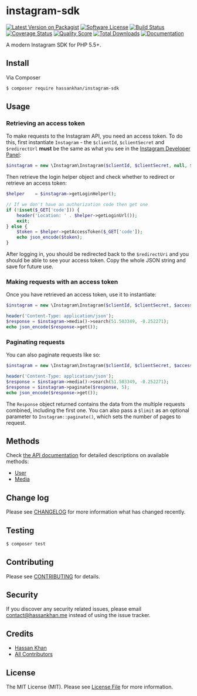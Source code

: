 # instagram-sdk

[![Latest Version on Packagist][ico-version]][link-packagist]
[![Software License][ico-license]](LICENSE.md)
[![Build Status][ico-travis]][link-travis]
[![Coverage Status][ico-scrutinizer]][link-scrutinizer]
[![Quality Score][ico-code-quality]][link-code-quality]
[![Total Downloads][ico-downloads]][link-downloads]
[![Documentation][ico-docs]][link-docs]

A modern Instagram SDK for PHP 5.5+.

## Install

Via Composer

``` bash
$ composer require hassankhan/instagram-sdk
```

## Usage

### Retrieving an access token

To make requests to the Instagram API, you need an access token. To do this, first instantiate `Instagram` - the `$clientId`, `$clientSecret` and `$redirectUrl` **must** be the same as what you see in the [Instagram Developer Panel](https://www.instagram.com/developer/clients/manage/):

``` php
$instagram = new \Instagram\Instagram($clientId, $clientSecret, null, $redirectUrl);
```

Then retrieve the login helper object and check whether to redirect or retrieve an access token:

```php
$helper    = $instagram->getLoginHelper();

// If we don't have an authorization code then get one
if (!isset($_GET['code'])) {
    header('Location: ' . $helper->getLoginUrl());
    exit;
} else {
    $token = $helper->getAccessToken($_GET['code']);
    echo json_encode($token);
}
```

After logging in, you should be redirected back to the `$redirectUri` and you should be able to see your access token. Copy the whole JSON string and save for future use.

### Making requests with an access token

Once you have retrieved an access token, use it to instantiate:

``` php
$instagram = new \Instagram\Instagram($clientId, $clientSecret, $accessToken);

header('Content-Type: application/json');
$response = $instagram->media()->search(51.503349, -0.252271);
echo json_encode($response->get());
```

### Paginating requests

You can also paginate requests like so:

``` php
$instagram = new \Instagram\Instagram($clientId, $clientSecret, $accessToken, $redirectUrl);

header('Content-Type: application/json');
$response = $instagram->media()->search(51.503349, -0.252271);
$response = $instagram->paginate($response, 5);
echo json_encode($response->get());
```

The `Response` object returned contains the data from the multiple requests combined, including the first one. You can also pass a `$limit` as an optional parameter to `Instagram::paginate()`, which sets the number of pages to request.

## Methods

Check [the API documentation](http://hassankhan.me/instagram-sdk/docs/) for detailed descriptions on available methods:

- [User](http://hassankhan.me/instagram-sdk/docs/class-Instagram.Entities.User.html)
- [Media](http://hassankhan.me/instagram-sdk/docs/class-Instagram.Entities.Media.html)

## Change log

Please see [CHANGELOG](CHANGELOG.md) for more information what has changed recently.

## Testing

``` bash
$ composer test
```

## Contributing

Please see [CONTRIBUTING](CONTRIBUTING.md) for details.

## Security

If you discover any security related issues, please email contact@hassankhan.me instead of using the issue tracker.

## Credits

- [Hassan Khan][link-author]
- [All Contributors][link-contributors]

## License

The MIT License (MIT). Please see [License File](LICENSE.md) for more information.

[ico-version]: https://img.shields.io/packagist/v/hassankhan/instagram-sdk.svg?style=flat-square
[ico-license]: https://img.shields.io/badge/license-MIT-brightgreen.svg?style=flat-square
[ico-travis]: https://img.shields.io/travis/hassankhan/instagram-sdk/master.svg?style=flat-square
[ico-scrutinizer]: https://img.shields.io/scrutinizer/coverage/g/hassankhan/instagram-sdk.svg?style=flat-square
[ico-code-quality]: https://img.shields.io/scrutinizer/g/hassankhan/instagram-sdk.svg?style=flat-square
[ico-downloads]: https://img.shields.io/packagist/dt/hassankhan/instagram-sdk.svg?style=flat-square
[ico-docs]: https://img.shields.io/badge/docs-latest-brightgreen.svg?style=flat-square

[link-packagist]: https://packagist.org/packages/hassankhan/instagram-sdk
[link-travis]: https://travis-ci.org/hassankhan/instagram-sdk
[link-scrutinizer]: https://scrutinizer-ci.com/g/hassankhan/instagram-sdk/code-structure
[link-code-quality]: https://scrutinizer-ci.com/g/hassankhan/instagram-sdk
[link-downloads]: https://packagist.org/packages/hassankhan/instagram-sdk
[link-docs]: http://instagram-sdk.readthedocs.org/en/latest
[link-author]: https://github.com/hassankhan
[link-contributors]: ../../contributors
